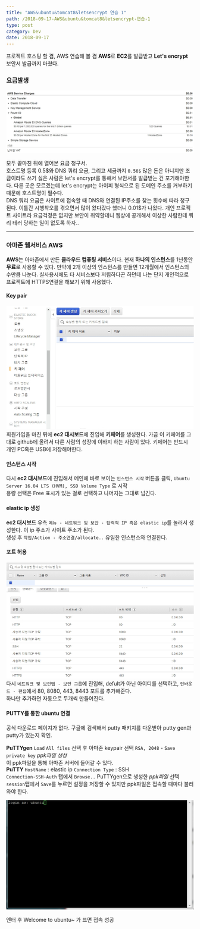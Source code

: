 ```yaml
---
title: "AWS&ubuntu&tomcat8&letsencrypt 연습 1"
path: /2018-09-17-AWS&ubuntu&tomcat8&letsencrypt-연습-1
type: post
category: Dev
date: 2018-09-17
---
```


프로젝트 호스팅 할 겸, AWS 연습해 볼 겸 **AWS**로 **EC2**를 발급받고 **Let's encrypt** 보안서 발급까지 마쳤다.

### 요금발생

![image](billing.jpg)

모두 끝마친 뒤에 열어본 요금 청구서.  
호스트명 등록 0.5\$와 DNS 쿼리 요금, 그리고 세금까지 `0.56$` 많은 돈은 아니지만 조금이라도 쓰기 싫은 사람은 let's encrypt를 통해서 보안서를 발급받는 건 포기해야한다. 다른 곳은 모르겠는데 let's encrypt는 아이피 형식으로 된 도메인 주소를 거부하기 때문에 호스트명이 필수다.  
DNS 쿼리 요금은 사이트에 접속할 때 DNS와 연결된 IP주소를 찾는 횟수에 따라 청구된다. 이틀간 시행착오를 겪으면서 많이 왔다갔다 했더니 0.01\$가 나왔다. 개인 프로젝트 사이트라 요금걱정은 없지만 보안이 취약할테니 웹상에 공개해서 이상한 사람한테 쿼리 테러 당하는 일이 없도록 하자..

---

### 아마존 웹서비스 AWS

**AWS**는 아마존에서 만든 **클라우드 컴퓨팅 서비스**이다. 현재 **하나의 인스턴스**를 1년동안 **무료**로 사용할 수 있다. 만약에 2개 이상의 인스턴스를 만들면 12개월에서 인스턴스의 수만큼 나눈다. 실사용시에도 타 서비스보다 저렴하다곤 하던데 나는 단지 개인적으로 프로젝트에 HTTPS연결을 해보기 위해 사용했다.

#### Key pair

![image](keypair.jpg)
회원가입을 마친 뒤에 **ec2 대시보드**에 진입해 **키페어**를 생성한다. 가끔 이 키페어를 그대로 github에 올려서 다른 사람의 성장에 이바지 하는 사람이 있다. 키페어는 반드시 개인 PC혹은 USB에 저장해야한다.

#### 인스턴스 시작

다시 **ec2 대시보드**에 진입해서 메인에 바로 보이는 `인스턴스 시작` 버튼을 클릭, `Ubuntu Server 16.04 LTS (HVM), SSD Volume Type` 로 시작  
용량 선택은 Free 표시가 있는 걸로 선택하고 나머지는 그대로 넘긴다.

#### elastic ip 생성

**ec2 대시보드** 우측 `메뉴 - 네트워크 및 보안 - 탄력적 IP 혹은 elastic ip`를 눌러서 생성한다. 이 ip 주소가 사이트 주소가 된다.  
생성 후 `작업/Action - 주소연결/allocate..` 유일한 인스턴스와 연결한다.

#### 포트 허용

![image](post.jpg)
다시 `네트워크 및 보안탭 - 보안 그룹`에 진입해, defult가 아닌 아이디를 선택하고, `인바운드 - 편집`에서 80, 8080, 443, 8443 포트를 추가해준다.  
하나만 추가하면 자동으로 두개씩 만들어진다.

#### PUTTY를 통한 ubuntu 연결

공식 다운로드 페이지가 없다. 구글에 검색해서 putty 패키지를 다운받아 putty gen과 putty가 있는지 확인.

**PuTTYgen** `Load` `All files` 선택 후 아마존 keypair 선택 `RSA, 2048` - `Save private key` _ppk파일 생성_  
이 ppk파일을 통해 아마존 서버에 들어갈 수 있다.  
**PuTTY** `HostName` : elastic ip `Connection Type` : SSH  
`Connection-SSH-Auth` 탭에서 `Browse..` PuTTYgen으로 생성한 _ppk파일_ 선택  
`session`탭에서 `Save`를 누르면 설정을 저장할 수 있지만 ppk파일은 접속할 때마다 불러와야 한다.

![image](putty.jpg)

엔터 후 Welcome to ubuntu~ 가 뜨면 접속 성공
